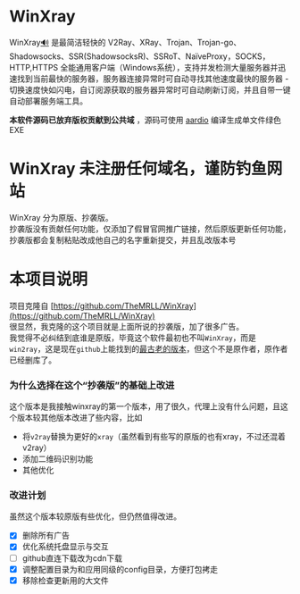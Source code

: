 ﻿# WinXray 
WinXray[:loud_sound:](http://dict.youdao.com/dictvoice?audio=winxray&type=2) 是最简洁轻快的 V2Ray、XRay、Trojan、Trojan-go、Shadowsocks、SSR(ShadowsocksR)、SSRoT、NaïveProxy，SOCKS，HTTP,HTTPS 全能通用客户端（Windows系统），支持并发检测大量服务器并迅速找到当前最快的服务器，服务器连接异常时可自动寻找其他速度最快的服务器 - 切换速度快如闪电，自订阅源获取的服务器异常时可自动刷新订阅，并且自带一键自动部署服务端工具。

**本软件源码已放弃版权贡献到公共域** ，源码可使用 [aardio](http://www.aardio.com) 编译生成单文件绿色EXE

# WinXray 未注册任何域名，谨防钓鱼网站    
WinXray 分为原版、抄袭版。  
抄袭版没有贡献任何功能，仅添加了假冒官网推广链接，然后原版更新任何功能，抄袭版都会复制粘贴改成他自己的名字重新提交，并且乱改版本号

# 本项目说明
项目克隆自 [https://github.com/TheMRLL/WinXray](https://github.com/TheMRLL/WinXray)  
很显然，我克隆的这个项目就是上面所说的抄袭版，加了很多广告。  
我觉得不必纠结到底谁是原版，毕竟这个软件最初也不叫`WinXray`，而是`win2ray`，这是现在`github`上能找到的[最古老的版本](https://github.com/xinanzai/win2ray)，但这个不是原作者，原作者已经删库了。  

### 为什么选择在这个“抄袭版”的基础上改进
这个版本是我接触winxray的第一个版本，用了很久，代理上没有什么问题，且这个版本较其他版本改进了些内容，比如  
- 将`v2ray`替换为更好的`xray`（虽然看到有些写的原版的也有xray，不过还混着v2ray）
- 添加二维码识别功能
- 其他优化

### 改进计划
虽然这个版本较原版有些优化，但仍然值得改进。  
- [x] 删除所有广告
- [x] 优化系统托盘显示与交互
- [ ] github直连下载改为cdn下载
- [x] 调整配置目录为和应用同级的config目录，方便打包拷走
- [x] 移除检查更新用的大文件